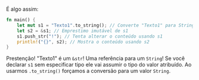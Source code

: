 É algo assim: 

```rust
fn main() {
    let mut s1 = "Texto1".to_string(); // Converte "Texto1" para String
    let s2 = &s1; // Emprestimo imutável de s1
    s1.push_str("!"); // Tenta alterar o conteúdo usando s1
    println!("{}", s2); // Mostra o conteúdo usando s2
} 
```

Prestenção! "Texto1" é um `&str`! Uma referência para um `String`! Se você declarar `s1` sem especificar tipo ele vai assumir o tipo do valor atribuído. Ao usarmos `.to_string()` forçamos a conversão para um valor `String`. 